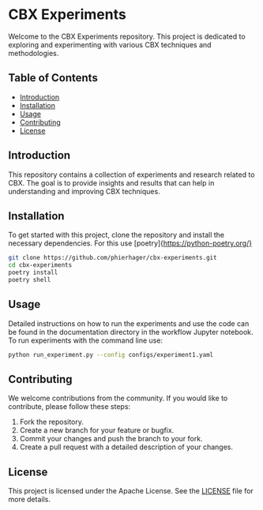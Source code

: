 # CBX Experiments

Welcome to the CBX Experiments repository. This project is dedicated to exploring and experimenting with various CBX techniques and methodologies.

## Table of Contents

- [Introduction](#introduction)
- [Installation](#installation)
- [Usage](#usage)
- [Contributing](#contributing)
- [License](#license)

## Introduction

This repository contains a collection of experiments and research related to CBX. The goal is to provide insights and results that can help in understanding and improving CBX techniques.

## Installation

To get started with this project, clone the repository and install the necessary dependencies. For this use [poetry]{https://python-poetry.org/}

```bash
git clone https://github.com/phierhager/cbx-experiments.git
cd cbx-experiments
poetry install
poetry shell
```

## Usage

Detailed instructions on how to run the experiments and use the code can be found in the documentation directory in the workflow Jupyter notebook. To run experiments with the command line use:

```bash
python run_experiment.py --config configs/experiment1.yaml
```

## Contributing

We welcome contributions from the community. If you would like to contribute, please follow these steps:

1. Fork the repository.
2. Create a new branch for your feature or bugfix.
3. Commit your changes and push the branch to your fork.
4. Create a pull request with a detailed description of your changes.

## License

This project is licensed under the Apache License. See the [LICENSE](LICENSE) file for more details.
